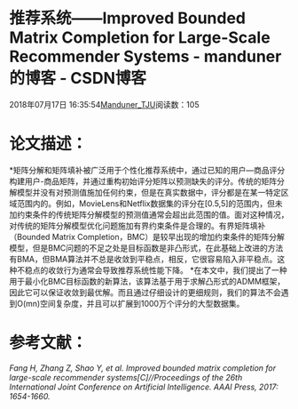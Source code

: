 
# 推荐系统——Improved Bounded Matrix Completion for Large-Scale  Recommender Systems - manduner的博客 - CSDN博客


2018年07月17日 16:35:54[Manduner_TJU](https://me.csdn.net/manduner)阅读数：105


# 论文描述：
*矩阵分解和矩阵填补被广泛用于个性化推荐系统中，通过已知的用户—商品评分构建用户-商品矩阵，并通过重构初始评分矩阵以预测缺失的评分。传统的矩阵分解模型并没有对预测值施加任何约束，但是在真实数据中，评分都是在某一特定区域范围内的。例如，MovieLens和Netflix数据集的评分在[0.5,5]的范围内，但未加约束条件的传统矩阵分解模型的预测值通常会超出此范围的值。面对这种情况，对传统的矩阵分解模型优化问题施加有界约束条件是合理的。有界矩阵填补（Bounded Matrix Completion，BMC）是较早出现的增加约束条件的矩阵分解模型，但是BMC问题的不足之处是目标函数是非凸形式，在此基础上改进的方法有BMA，但BMA算法并不总是收敛到平稳点，相反，它很容易陷入非平稳点。这种不稳点的收敛行为通常会导致推荐系统性能下降。
*在本文中，我们提出了一种用于最小化BMC目标函数的新算法，该算法基于用于求解凸形式的ADMM框架，因此它可以保证收敛到最优解。而且通过仔细设计的更细规则，我们的算法不会遇到O(mn)空间复杂度，并且可以扩展到1000万个评分的大型数据集。

# 参考文献：
*Fang H, Zhang Z, Shao Y, et al. Improved bounded matrix completion for large-scale recommender systems[C]//Proceedings of the 26th International Joint Conference on Artificial Intelligence. AAAI Press, 2017: 1654-1660.*

